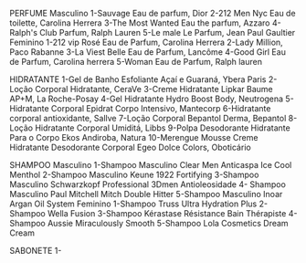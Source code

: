 PERFUME
Masculino
  1-Sauvage Eau de parfum, Dior
  2-212 Men Nyc Eau de toilette, Carolina Herrera
  3-The Most Wanted Eau the parfum, Azzaro
  4-Ralph's Club Parfum, Ralph Lauren
  5-Le male Le Parfum, Jean Paul Gaultier
Feminino
  1-212 vip Rosé Eau de Parfum, Carolina Herrera
  2-Lady Million, Paco Rabanne
  3-La Viest Belle Eau de Parfum, Lancôme
  4-Good Girl Eau de Parfum, Carolina herrera
  5-Woman Eau de Parfum, Ralph lauren
  
HIDRATANTE
  1-Gel de Banho Esfoliante Açaí e Guaraná, Ybera Paris
  2-Loção Corporal Hidratante, CeraVe
  3-Creme Hidratante Lipkar Baume AP+M, La Roche-Posay
  4-Gel Hidratante Hydro Boost Body, Neutrogena
  5-Hidratante Corporal Epidrat Corpo Intensivo, Mantecorp
  6-Hidratante corporal antioxidante, Sallve
  7-Loção Corporal Bepantol Derma, Bepantol
  8-Loção Hidratante Corporal Umiditá, Libbs
  9-Polpa Desodorante Hidratante Para o Corpo Ekos Andiroba, Natura
  10-Merengue Mousse Creme Hidratante Desodorante Corporal Egeo Dolce Colors, Oboticário

SHAMPOO
 Masculino
  1-Shampoo Masculino Clear Men Anticaspa Ice Cool Menthol 
  2-Shampoo Masculino Keune 1922 Fortifying 
  3-Shampoo Masculino Schwarzkopf Professional 3Dmen Antioleosidade
  4- Shampoo Masculino Paul Mitchell Mitch Double Hitter
  5-Shampoo Masculino Inoar Argan Oil System
Feminino
  1-Shampoo Truss Ultra Hydration Plus
  2-Shampoo Wella Fusion 
  3-Shampoo Kérastase Résistance Bain Thérapiste 
  4-Shampoo Aussie Miraculously Smooth
  5-Shampoo Lola Cosmetics Dream Cream

SABONETE
  1-
